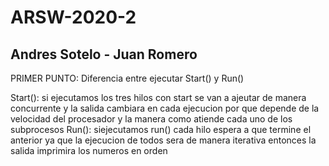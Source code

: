 # ARSW-2020-2
## Andres Sotelo - Juan Romero 

PRIMER PUNTO:
Diferencia entre ejecutar Start() y Run()

Start(): si ejecutamos los tres hilos con start se van a ajeutar de manera concurrente y la salida cambiara en cada ejecucion por que depende de la velocidad del procesador y la manera como atiende cada uno de los subprocesos
Run(): siejecutamos run() cada hilo espera a que termine el anterior ya que la ejecucion de todos sera de manera iterativa entonces la salida imprimira los numeros en orden

